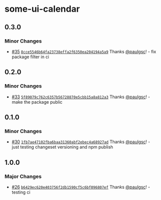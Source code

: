 # some-ui-calendar

## 0.3.0

### Minor Changes

- [#35](https://github.com/paulgsc/some-ui/pull/35) [`8cce5546b64fa23738effa2f6350ea204194a5a9`](https://github.com/paulgsc/some-ui/commit/8cce5546b64fa23738effa2f6350ea204194a5a9) Thanks [@paulgsc](https://github.com/paulgsc)! - fix package filter in ci

## 0.2.0

### Minor Changes

- [#33](https://github.com/paulgsc/some-ui/pull/33) [`5f89079c762c6357b56728870e5cbb15a8a812a3`](https://github.com/paulgsc/some-ui/commit/5f89079c762c6357b56728870e5cbb15a8a812a3) Thanks [@paulgsc](https://github.com/paulgsc)! - make the package public

## 0.1.0

### Minor Changes

- [#30](https://github.com/paulgsc/some-ui/pull/30) [`1fb7ae47102fba6baa31360abf2ebec4a68927ad`](https://github.com/paulgsc/some-ui/commit/1fb7ae47102fba6baa31360abf2ebec4a68927ad) Thanks [@paulgsc](https://github.com/paulgsc)! - just testing changeset versioning and npm publish

## 1.0.0

### Major Changes

- [#26](https://github.com/paulgsc/some-ui/pull/26) [`b6429ec620e403756f2db1590cf5c6bf096807ef`](https://github.com/paulgsc/some-ui/commit/b6429ec620e403756f2db1590cf5c6bf096807ef) Thanks [@paulgsc](https://github.com/paulgsc)! - testing ci
